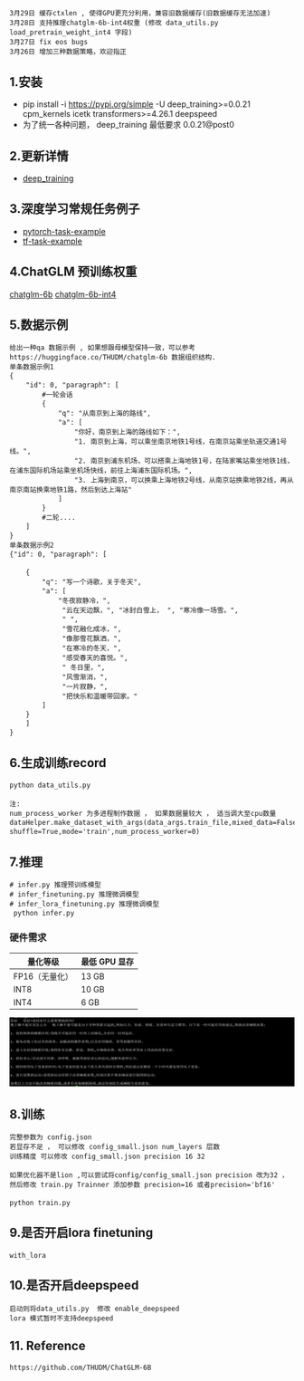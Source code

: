 ##
    3月29日 缓存ctxlen , 使得GPU更充分利用，兼容旧数据缓存(旧数据缓存无法加速)
    3月28日 支持推理chatglm-6b-int4权重 (修改 data_utils.py load_pretrain_weight_int4 字段)
    3月27日 fix eos bugs
    3月26日 增加三种数据策略，欢迎指正

## 1.安装
  - pip install -i https://pypi.org/simple -U deep_training>=0.0.21 cpm_kernels icetk transformers>=4.26.1 deepspeed
  - 为了统一各种问题， deep_training 最低要求 0.0.21@post0


    


## 2.更新详情
- [deep_training](https://github.com/ssbuild/deep_training)

## 3.深度学习常规任务例子

- [pytorch-task-example](https://github.com/ssbuild/pytorch-task-example)
- [tf-task-example](https://github.com/ssbuild/tf-task-example)



## 4.ChatGLM 预训练权重

[chatglm-6b](https://huggingface.co/THUDM/chatglm-6b)
[chatglm-6b-int4](https://huggingface.co/THUDM/chatglm-6b-int4)
    




## 5.数据示例
    给出一种qa 数据示例 , 如果想跟母模型保持一致，可以参考https://huggingface.co/THUDM/chatglm-6b 数据组织结构.
    单条数据示例1
    {
        "id": 0, "paragraph": [
            #一轮会话
            {
                "q": "从南京到上海的路线",
                "a": [
                    "你好，南京到上海的路线如下：",
                    "1. 南京到上海，可以乘坐南京地铁1号线，在南京站乘坐轨道交通1号线。",
                    "2. 南京到浦东机场，可以搭乘上海地铁1号，在陆家嘴站乘坐地铁1线，在浦东国际机场站乘坐机场快线，前往上海浦东国际机场。",
                    "3. 上海到南京，可以换乘上海地铁2号线，从南京站换乘地铁2线，再从南京南站换乘地铁1路，然后到达上海站"
                ]
            }
            #二轮....
        ]
    }
    单条数据示例2
    {"id": 0, "paragraph": [

        {
            "q": "写一个诗歌，关于冬天",
            "a": [
                "冬夜寂静冷，",
                 "云在天边飘，", "冰封白雪上， ", "寒冷像一场雪。",
                 " ",
                 "雪花融化成冰，",
                 "像那雪花飘洒，",
                 "在寒冷的冬天，",
                 "感受春天的喜悦。",
                 " 冬日里，",
                 "风雪渐消，",
                 "一片寂静，",
                 "把快乐和温暖带回家。"
            ]
        }
        ]
    }



## 6.生成训练record

    python data_utils.py
    
    注:
    num_process_worker 为多进程制作数据 ， 如果数据量较大 ， 适当调大至cpu数量
    dataHelper.make_dataset_with_args(data_args.train_file,mixed_data=False, shuffle=True,mode='train',num_process_worker=0)


## 7.推理
    # infer.py 推理预训练模型
    # infer_finetuning.py 推理微调模型
    # infer_lora_finetuning.py 推理微调模型
     python infer.py

### 硬件需求

| **量化等级**    | **最低 GPU 显存** |
| -------------- | ----------------- |
| FP16（无量化）   | 13 GB             |
| INT8           | 10 GB              |
| INT4           | 6 GB               |

   

![inference](1.png)

## 8.训练
    完整参数为 config.json
    若显存不足 ， 可以修改 config_small.json num_layers 层数
    训练精度 可以修改 config_small.json precision 16 32

    如果优化器不是lion ,可以尝试将config/config_small.json precision 改为32 ，然后修改 train.py Trainner 添加参数 precision=16 或者precision='bf16' 
    
    python train.py


## 9.是否开启lora finetuning

    with_lora

## 10.是否开启deepspeed
    启动则将data_utils.py  修改 enable_deepspeed 
    lora 模式暂时不支持deepspeed



## 11. Reference
    https://github.com/THUDM/ChatGLM-6B
